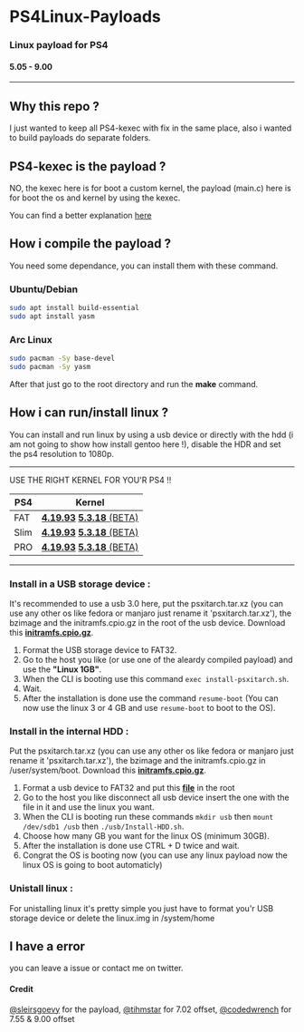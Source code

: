 # PS4Linux-Payloads
### Linux payload for PS4
#### 5.05 - 9.00

------------

## Why this repo ?
I just wanted to keep all PS4-kexec with fix in the same place, also i wanted to build payloads do separate folders.

## PS4-kexec is the payload ?
NO, the kexec here is for boot a custom kernel, the payload (main.c) here is for boot the os and kernel by using the kexec.

You can find a better explanation [here](https://en.wikipedia.org/wiki/Kexec)

## How i compile the payload ?

You need some dependance, you can install them with these command.

### Ubuntu/Debian
```bash
sudo apt install build-essential
sudo apt install yasm
```

### Arc Linux
```bash
sudo pacman -Sy base-devel
sudo pacman -Sy yasm
```
After that just go to the root directory and run the **make** command.

## How i can run/install linux ?
You can install and run linux by using a usb device or directly with the hdd (i am not going to show how install gentoo here !), disable the HDR and set the ps4 resolution to 1080p.

___

USE THE RIGHT KERNEL FOR YOU'R PS4 !!

| PS4         | Kernel     |
|--------------|-----------|
| FAT | [**4.19.93**](https://mega.nz/file/EJhBzTIQ#rpbOcpIpulojUxRUiZjLQ7RqS6tlNc6JmcCrgSxyG-g) [**5.3.18** (BETA)](https://github.com/ps4boot/ps4-linux/releases/download/v1/bzImageAeolia)|
| Slim | [**4.19.93**](https://github.com/Nazky/ps4-linux/releases/download/4.19.93-belize/bzImage) [**5.3.18** (BETA)](https://github.com/ps4boot/ps4-linux/releases/download/v1/bzImage) |
| PRO | [**4.19.93**](https://mega.nz/file/4FhBjbaS#zgy2TFTPN1fdWLyLZaJJBfIv2cZQOExdXvfYRVqIHNU) [**5.3.18** (BETA)](https://github.com/ps4boot/ps4-linux/releases/download/v1/bzImageBaikal)  |

___

### Install in a USB storage device :
It's recommended to use a usb 3.0 here, put the psxitarch.tar.xz (you can use any other os like fedora or manjaro just rename it 'psxitarch.tar.xz'), the bzimage and the initramfs.cpio.gz in the root of the usb device.
Download this [**initramfs.cpio.gz**](https://github.com/hippie68/psxitarch-how-to/releases/download/v1.00/initramfs.cpio.gz).

1) Format the USB storage device to FAT32.
2) Go to the host you like (or use one of the aleardy compiled payload) and use the **"Linux 1GB"**.
3) When the CLI is booting use this command ```exec install-psxitarch.sh```.
5) Wait.
6) After the installation is done use the command ```resume-boot``` (You can now use the linux 3 or 4 GB and use ```resume-boot``` to boot to the OS).

### Install in the internal HDD :
Put the psxitarch.tar.xz (you can use any other os like fedora or manjaro just rename it 'psxitarch.tar.xz'), the bzimage and the initramfs.cpio.gz in /user/system/boot.
Download this [**initramfs.cpio.gz**](https://mega.nz/file/g0J3USrD#qRQhmJXUaAD0lz4N6HlER6OlLjVlXDWF99WRI1auV94).

1) Format a usb device to FAT32 and put this [**file**](https://mega.nz/file/phZ13ShL#YZKkKhFrmkrVmRpIrjc8EnrvDr5iuEEn4xXXtRh4Jo0) in the root
2) Go to the host you like disconnect all usb device insert the one with the file in it and use the linux you want.
3) When the CLI is booting run these commands ```mkdir usb``` then ```mount /dev/sdb1 /usb``` then ```./usb/Install-HDD.sh```.
4) Choose how many GB you want for the linux OS (minimum 30GB).
5) After the installation is done use CTRL + D twice and wait.
6) Congrat the OS is booting now (you can use any linux payload now the linux OS is going to boot automaticly)

### Unistall linux :
For unistalling linux it's pretty simple you just have to format you'r USB storage device or delete the linux.img in /system/home

## I have a error

you can leave a issue or contact me on twitter.

#### Credit
[@sleirsgoevy](https://github.com/sleirsgoevy/ "@sleirsgoevy") for the payload, [@tihmstar](https://github.com/tihmstar "@tihmstar") for 7.02 offset, [@codedwrench](https://github.com/codedwrench "@codedwrench") for 7.55 & 9.00 offset
